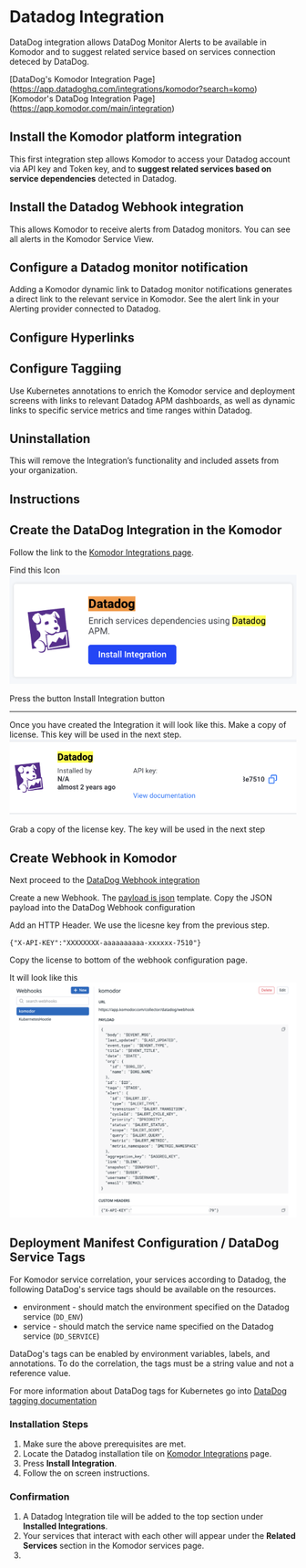 # Datadog Integration


DataDog integration allows DataDog Monitor Alerts to be available in Komodor and to suggest related service based on services connection deteced by DataDog.

[DataDog's Komodor Integration Page] (https://app.datadoghq.com/integrations/komodor?search=komo)
[Komodor's DataDog  Integration Page] (https://app.komodor.com/main/integration)


## Install the Komodor platform integration
 This first integration step allows Komodor to access your Datadog account via API key and Token key, and to **suggest related services based on service dependencies** detected in Datadog.

## Install the Datadog Webhook integration
 This allows Komodor to receive alerts from Datadog monitors. You can see all alerts in the Komodor Service View.

## Configure a Datadog monitor notification
Adding a Komodor dynamic link to Datadog monitor notifications generates a direct link to the relevant service in Komodor. See the alert link in your Alerting provider connected to Datadog.

## Configure Hyperlinks 

## Configure Taggiing  


Use Kubernetes annotations to enrich the Komodor service and deployment screens with links to relevant Datadog APM dashboards, as well as dynamic links to specific service metrics and time ranges within Datadog.

## Uninstallation
This will remove the Integration’s functionality and included assets from your organization.



## Instructions

## Create the DataDog Integration in the Komodor

Follow the link to the [Komodor Integrations page](https://app.komodor.com/main/integration).  

Find this Icon ![Create Integration with DataDog](https://raw.githubusercontent.com/komodorio/docs/datadog-markdown-update/docs/img/DataDog-CreateIntegration.png) 

Press the button Install Integration button

---

Once you have created the Integration it will look like this. Make a copy of license. This key will be used in the next step.
![Created Integration with Liocense key](https://raw.githubusercontent.com/komodorio/docs/datadog-markdown-update/docs/img/DataDog-IntegrationCreated.png)

Grab a copy of the license key. The key will be used in the next step


## Create Webhook in Komodor 

Next proceed to the [DataDog Webhook integration](https://app.datadoghq.com/integrations/webhooks?search=webhook) 

Create a new Webhook.  The [payload is json](https://github.com/komodorio/docs/blob/datadog-markdown-update/docs/img/webhook-payload.json) template.  Copy the JSON payload into the DataDog Webhook configuration


Add an HTTP Header.  We use the licesne key from the previous step.  
```
{"X-API-KEY":"XXXXXXXX-aaaaaaaaaa-xxxxxx-7510"}
```
Copy the license to bottom of the webhook configuration page. 

It will look like this
![DataDog Create Webhook](https://raw.githubusercontent.com/komodorio/docs/datadog-markdown-update/docs/img/DataDog-Webhook-Edit.png)



## Deployment Manifest Configuration / DataDog Service Tags


For Komodor service correlation, your services according to Datadog, the following DataDog's service tags should be available on the resources.

- environment - should match the environment specified on the Datadog service (`DD_ENV`)
- service - should match the service name specified on the Datadog service (`DD_SERVICE`)

DataDog's tags can be enabled by environment variables, labels, and annotations.
To do the correlation, the tags must be a string value and not a reference value.

For more information about DataDog tags for Kubernetes go into [DataDog tagging documentation](https://docs.datadoghq.com/getting_started/tagging/unified_service_tagging/?tab=kubernetes)

### Installation Steps

1. Make sure the above prerequisites are met.
1. Locate the Datadog installation tile on [Komodor Integrations](https://app.komodor.com/main/integration) page.
1. Press __Install Integration__.
1. Follow the on screen instructions.

### Confirmation

1. A Datadog Integration tile will be added to the top section under __Installed Integrations__.
1. Your services that interact with each other will appear under the __Related Services__ section in the Komodor services page.
2. 
